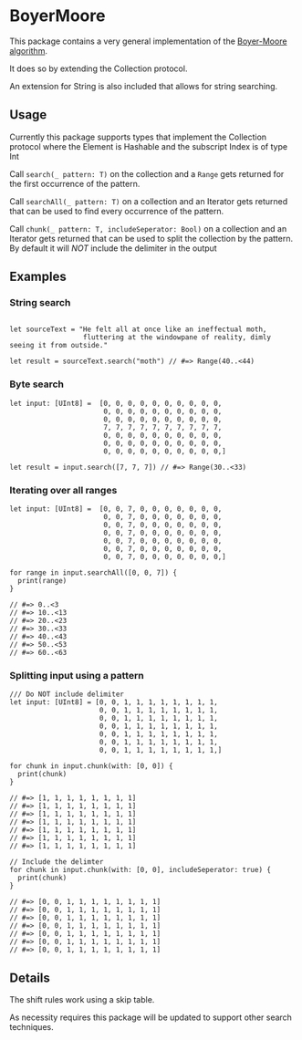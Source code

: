 # BoyerMoore

This package contains a very general implementation of the [Boyer-Moore algorithm](https://en.wikipedia.org/wiki/Boyer%E2%80%93Moore_string_search_algorithm).

It does so by extending the Collection protocol.

An extension for String is also included that allows for string searching.

## Usage

Currently this package supports types that implement the Collection protocol where
the Element is Hashable and the subscript Index is of type Int

Call `search(_ pattern: T)` on the collection and a `Range` gets returned for
the first occurrence of the pattern.

Call `searchAll(_ pattern: T)` on a collection and an Iterator gets returned that
can be used to find every occurrence of the pattern.

Call `chunk(_ pattern: T, includeSeperator: Bool)` on a collection and an Iterator gets
returned that can be used to split the collection by the pattern.  By default it
will *NOT* include the delimiter in the output

## Examples

### String search
```

let sourceText = "He felt all at once like an ineffectual moth,
                  fluttering at the windowpane of reality, dimly seeing it from outside."

let result = sourceText.search("moth") // #=> Range(40..<44)

```

### Byte search

```
let input: [UInt8] =  [0, 0, 0, 0, 0, 0, 0, 0, 0, 0,
                       0, 0, 0, 0, 0, 0, 0, 0, 0, 0,
                       0, 0, 0, 0, 0, 0, 0, 0, 0, 0,
                       7, 7, 7, 7, 7, 7, 7, 7, 7, 7,
                       0, 0, 0, 0, 0, 0, 0, 0, 0, 0,
                       0, 0, 0, 0, 0, 0, 0, 0, 0, 0,
                       0, 0, 0, 0, 0, 0, 0, 0, 0, 0,]

let result = input.search([7, 7, 7]) // #=> Range(30..<33)

```

### Iterating over all ranges

```
let input: [UInt8] =  [0, 0, 7, 0, 0, 0, 0, 0, 0, 0,
                       0, 0, 7, 0, 0, 0, 0, 0, 0, 0,
                       0, 0, 7, 0, 0, 0, 0, 0, 0, 0,
                       0, 0, 7, 0, 0, 0, 0, 0, 0, 0,
                       0, 0, 7, 0, 0, 0, 0, 0, 0, 0,
                       0, 0, 7, 0, 0, 0, 0, 0, 0, 0,
                       0, 0, 7, 0, 0, 0, 0, 0, 0, 0,]

for range in input.searchAll([0, 0, 7]) {
  print(range)
}

// #=> 0..<3
// #=> 10..<13
// #=> 20..<23
// #=> 30..<33
// #=> 40..<43
// #=> 50..<53
// #=> 60..<63

```

### Splitting input using a pattern

```
/// Do NOT include delimiter
let input: [UInt8] = [0, 0, 1, 1, 1, 1, 1, 1, 1, 1,
                      0, 0, 1, 1, 1, 1, 1, 1, 1, 1,
                      0, 0, 1, 1, 1, 1, 1, 1, 1, 1,
                      0, 0, 1, 1, 1, 1, 1, 1, 1, 1,
                      0, 0, 1, 1, 1, 1, 1, 1, 1, 1,
                      0, 0, 1, 1, 1, 1, 1, 1, 1, 1,
                      0, 0, 1, 1, 1, 1, 1, 1, 1, 1,]

for chunk in input.chunk(with: [0, 0]) {
  print(chunk)
}

// #=> [1, 1, 1, 1, 1, 1, 1, 1]
// #=> [1, 1, 1, 1, 1, 1, 1, 1]
// #=> [1, 1, 1, 1, 1, 1, 1, 1]
// #=> [1, 1, 1, 1, 1, 1, 1, 1]
// #=> [1, 1, 1, 1, 1, 1, 1, 1]
// #=> [1, 1, 1, 1, 1, 1, 1, 1]
// #=> [1, 1, 1, 1, 1, 1, 1, 1]

// Include the delimter
for chunk in input.chunk(with: [0, 0], includeSeperator: true) {
  print(chunk)
}

// #=> [0, 0, 1, 1, 1, 1, 1, 1, 1, 1]
// #=> [0, 0, 1, 1, 1, 1, 1, 1, 1, 1]
// #=> [0, 0, 1, 1, 1, 1, 1, 1, 1, 1]
// #=> [0, 0, 1, 1, 1, 1, 1, 1, 1, 1]
// #=> [0, 0, 1, 1, 1, 1, 1, 1, 1, 1]
// #=> [0, 0, 1, 1, 1, 1, 1, 1, 1, 1]
// #=> [0, 0, 1, 1, 1, 1, 1, 1, 1, 1]

```

## Details

The shift rules work using a skip table.

As necessity requires this package will be updated to support other search techniques.
